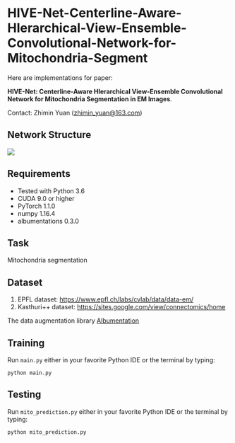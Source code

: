 # HIVE-Net-Centerline-Aware-HIerarchical-View-Ensemble-Convolutional-Network-for-Mitochondria-Segment
Here are implementations for paper: <br />

**HIVE-Net: Centerline-Aware HIerarchical View-Ensemble Convolutional Network for Mitochondria Segmentation in EM Images**.

Contact: Zhimin Yuan (zhimin_yuan@163.com)

## Network Structure

![](figures/network_architucture.png) 

## Requirements
- Tested with Python 3.6
- CUDA 9.0 or higher
- PyTorch 1.1.0 
- numpy 1.16.4
- albumentations 0.3.0

## Task
Mitochondria segmentation 

## Dataset
1. EPFL dataset: https://www.epfl.ch/labs/cvlab/data/data-em/
2. Kasthuri++ dataset: https://sites.google.com/view/connectomics/home

The data augmentation library [Albumentation](https://github.com/albumentations-team/albumentations)

## Training
Run `main.py` either in your favorite Python IDE or the terminal by typing:
```
python main.py
```

## Testing
Run `mito_prediction.py` either in your favorite Python IDE or the terminal by typing:
```
python mito_prediction.py
```


